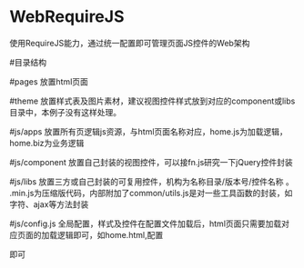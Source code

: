 # WebRequireJS
 使用RequireJS能力，通过统一配置即可管理页面JS控件的Web架构 

#目录结构 

#pages 
 放置html页面
 
#theme 
 放置样式表及图片素材，建议视图控件样式放到对应的component或libs目录中，本例子没有这样处理。
 
#js/apps
 放置所有页逻辑js资源，与html页面名称对应，home.js为加载逻辑，home.biz为业务逻辑
 
#js/component
 放置自己封装的视图控件，可以接fn.js研究一下jQuery控件封装
 
#js/libs
 放置三方或自己封装的可复用控件，机构为名称目录/版本号/控件名称 。 .min.js为压缩版代码，内部附加了common/utils.js是对一些工具函数的封装，如字符、ajax等方法封装
 
#js/config.js
 全局配置，样式及控件在配置文件加载后，html页面只需要加载对应页面的加载逻辑即可，如home.html,配置
 <script data-main="../js/apps/home" src="../js/require.js"></script>即可
